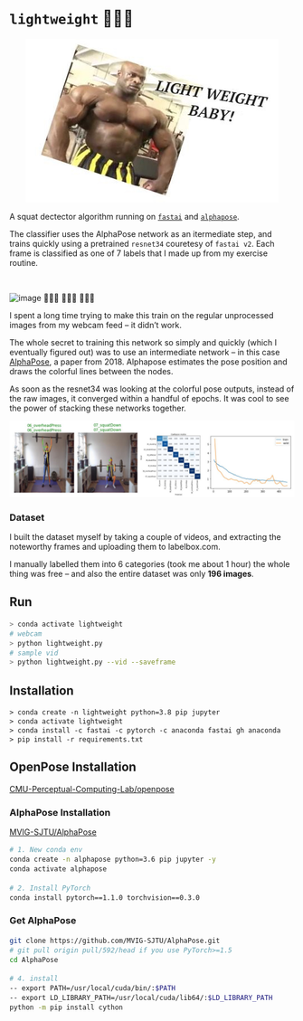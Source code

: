 
# `lightweight` 💪🎯💪

<p align="center">
  <img src="https://raw.githubusercontent.com/lukexyz/lightweight/master/media/ronnie_catchphrase.JPG">
</p>

A squat dectector algorithm running on [`fastai`](https://github.com/fastai/fastai) and [`alphapose`](https://github.com/MVIG-SJTU/AlphaPose). 

The classifier uses the AlphaPose network as an itermediate step, and trains quickly using a pretrained `resnet34` couretesy of `fastai v2`. Each frame is classified as one of 7 labels that I made up from my exercise routine. 

</br>  

![image](https://github.com/lukexyz/lightweight/blob/master/media/lw_demo_small.gif?raw=true)
💪😬💪 💪😙💪 💪🤪💪
</br>  

I spent a long time trying to make this train on the regular unprocessed images from my webcam feed – it didn’t work.

The whole secret to training this network so simply and quickly (which I eventually figured out) was to use an intermediate network – in this case [AlphaPose](https://github.com/MVIG-SJTU/AlphaPose), a paper from 2018. Alphapose estimates the pose position and draws the colorful lines between the nodes.

As soon as the resnet34 was looking at the colorful pose outputs, instead of the raw images, it converged within a handful of epochs. It was cool to see the power of stacking these networks together.


![image](https://github.com/lukexyz/lightweight/blob/master/media/training_results.JPG?raw=true)


### Dataset
I built the dataset myself by taking a couple of videos, and extracting the noteworthy frames and uploading them to labelbox.com.

I manually labelled them into 6 categories (took me about 1 hour) the whole thing was free – and also the entire dataset was only **196 images**.

## Run
```sh
> conda activate lightweight
# webcam
> python lightweight.py 
# sample vid 
> python lightweight.py --vid --saveframe
```


## Installation

```
> conda create -n lightweight python=3.8 pip jupyter
> conda activate lightweight
> conda install -c fastai -c pytorch -c anaconda fastai gh anaconda
> pip install -r requirements.txt
```





## OpenPose Installation

[CMU-Perceptual-Computing-Lab/openpose](https://github.com/CMU-Perceptual-Computing-Lab/openpose/blob/master/doc/installation/0_index.md#operating-systems-requirements-and-dependencies)

### AlphaPose Installation
[MVIG-SJTU/AlphaPose](https://github.com/MVIG-SJTU/AlphaPose/blob/master/docs/INSTALL.md)
```sh
# 1. New conda env
conda create -n alphapose python=3.6 pip jupyter -y
conda activate alphapose

# 2. Install PyTorch
conda install pytorch==1.1.0 torchvision==0.3.0
```

### Get AlphaPose
```sh
git clone https://github.com/MVIG-SJTU/AlphaPose.git
# git pull origin pull/592/head if you use PyTorch>=1.5
cd AlphaPose

# 4. install
-- export PATH=/usr/local/cuda/bin/:$PATH
-- export LD_LIBRARY_PATH=/usr/local/cuda/lib64/:$LD_LIBRARY_PATH
python -m pip install cython
```
